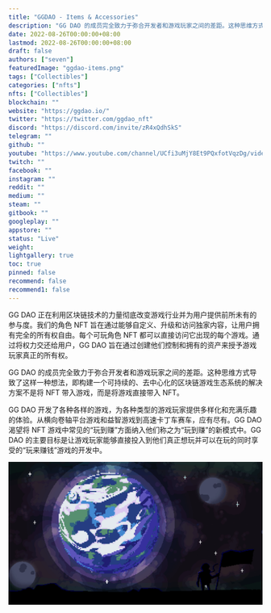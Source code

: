 ```yaml
---
title: "GGDAO - Items & Accessories"
description: "GG DAO 的成员完全致力于弥合开发者和游戏玩家之间的差距。这种思维方式导致了这样一种想法，即构建一个可持续的、去中心化的区块链游戏生态系统的解决方案不是将 NFT 带入游戏，而是将游戏直接带入 NFT。"
date: 2022-08-26T00:00:00+08:00
lastmod: 2022-08-26T00:00:00+08:00
draft: false
authors: ["seven"]
featuredImage: "ggdao-items.png"
tags: ["Collectibles"]
categories: ["nfts"]
nfts: ["Collectibles"]
blockchain: ""
website: "https://ggdao.io/"
twitter: "https://twitter.com/ggdao_nft"
discord: "https://discord.com/invite/zR4xQdhSkS"
telegram: ""
github: ""
youtube: "https://www.youtube.com/channel/UCfi3uMjY8Et9PQxfotVqzDg/videos"
twitch: ""
facebook: ""
instagram: ""
reddit: ""
medium: ""
steam: ""
gitbook: ""
googleplay: ""
appstore: ""
status: "Live"
weight: 
lightgallery: true
toc: true
pinned: false
recommend: false
recommend1: false
---
```

GG DAO 正在利用区块链技术的力量彻底改变游戏行业并为用户提供前所未有的参与度。我们的角色 NFT 旨在通过能够自定义、升级和访问独家内容，让用户拥有完全的所有权自由。每个可玩角色 NFT 都可以直接访问它出现的每个游戏。通过将权力交还给用户，GG DAO 旨在通过创建他们控制和拥有的资产来授予游戏玩家真正的所有权。

GG DAO 的成员完全致力于弥合开发者和游戏玩家之间的差距。这种思维方式导致了这样一种想法，即构建一个可持续的、去中心化的区块链游戏生态系统的解决方案不是将 NFT 带入游戏，而是将游戏直接带入 NFT。

GG DAO 开发了各种各样的游戏，为各种类型的游戏玩家提供多样化和充满乐趣的体验。从横向卷轴平台游戏和益智游戏到高速卡丁车赛车，应有尽有。GG DAO 渴望将 NFT 游戏中常见的“玩到赚”方面纳入他们称之为“玩到赚”的新模式中。GG DAO 的主要目标是让游戏玩家能够直接投入到他们真正想玩并可以在玩的同时享受的“玩来赚钱”游戏的开发中。

![nft](1661504893178.jpg)